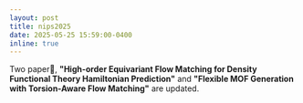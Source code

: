 ```yaml
---
layout: post
title: nips2025
date: 2025-05-25 15:59:00-0400
inline: true
---
```


Two paper🐋,  **"High-order Equivariant Flow Matching for Density Functional Theory Hamiltonian Prediction"** and **"Flexible MOF Generation with Torsion-Aware Flow Matching"** are updated.